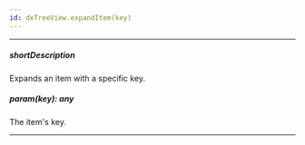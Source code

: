```yaml
---
id: dxTreeView.expandItem(key)
---
```

---
##### shortDescription
Expands an item with a specific key.

##### param(key): any
The item's key.

---
